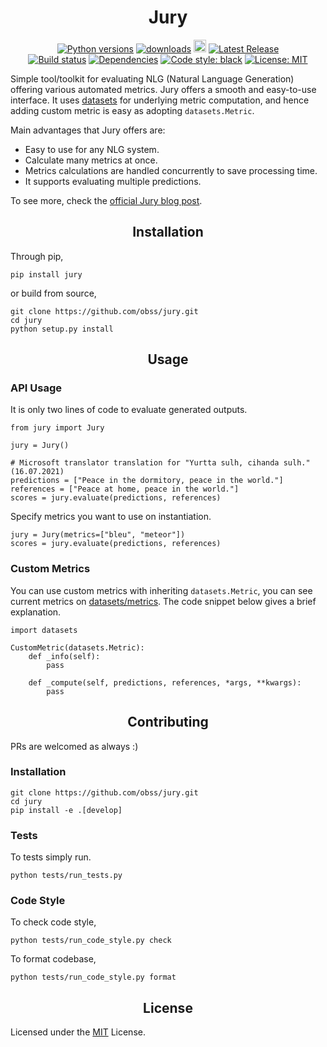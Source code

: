 <h1 align="center">Jury</h1>

<p align="center">
<a href="https://pypi.org/project/jury"><img src="https://img.shields.io/pypi/pyversions/jury" alt="Python versions"></a>
<a href="https://pepy.tech/project/jury"><img src="https://pepy.tech/badge/jury" alt="downloads"></a>
<a href="https://badge.fury.io/py/jury"><img src="https://badge.fury.io/py/jury.svg" alt="PyPI version" height="20"></a>
<a href="https://github.com/obss/jury/releases/latest"><img alt="Latest Release" src="https://img.shields.io/github/release-date/obss/jury"></a>
<br>
<a href="https://github.com/obss/jury/actions"><img alt="Build status" src="https://github.com/obss/jury/actions/workflows/ci.yml/badge.svg"></a>
<a href="https://libraries.io/pypi/jury"><img alt="Dependencies" src="https://img.shields.io/librariesio/github/obss/jury"></a>
<a href="https://github.com/psf/black"><img alt="Code style: black" src="https://img.shields.io/badge/code%20style-black-000000.svg"></a>
<a href="https://github.com/obss/jury/blob/main/LICENSE"><img alt="License: MIT" src="https://img.shields.io/pypi/l/jury"></a>
</p>

Simple tool/toolkit for evaluating NLG (Natural Language Generation) offering various automated metrics. Jury offers a smooth and easy-to-use interface. It uses [datasets](https://github.com/huggingface/datasets/) for underlying metric computation, and hence adding custom metric is easy as adopting `datasets.Metric`. 

Main advantages that Jury offers are:

- Easy to use for any NLG system.
- Calculate many metrics at once.
- Metrics calculations are handled concurrently to save processing time.
- It supports evaluating multiple predictions.

To see more, check the [official Jury blog post](https://medium.com/codable/jury-evaluating-performance-of-nlg-models-730eb9c9999f).

## <div align="center"> Installation </div>

Through pip,

    pip install jury

or build from source,

    git clone https://github.com/obss/jury.git
    cd jury
    python setup.py install

## <div align="center"> Usage </div>

### API Usage

It is only two lines of code to evaluate generated outputs.

    from jury import Jury
    
    jury = Jury()

    # Microsoft translator translation for "Yurtta sulh, cihanda sulh." (16.07.2021)
    predictions = ["Peace in the dormitory, peace in the world."]
    references = ["Peace at home, peace in the world."]
    scores = jury.evaluate(predictions, references)

Specify metrics you want to use on instantiation.

    jury = Jury(metrics=["bleu", "meteor"])
    scores = jury.evaluate(predictions, references)

### Custom Metrics

You can use custom metrics with inheriting `datasets.Metric`, you can see current metrics on [datasets/metrics](https://github.com/huggingface/datasets/tree/master/metrics). The code snippet below gives a brief explanation.

    import datasets

    CustomMetric(datasets.Metric):
        def _info(self):
            pass
        
        def _compute(self, predictions, references, *args, **kwargs):
            pass

## <div align="center"> Contributing </div>

PRs are welcomed as always :)

### Installation

    git clone https://github.com/obss/jury.git
    cd jury
    pip install -e .[develop]

### Tests

To tests simply run.

    python tests/run_tests.py

### Code Style

To check code style,

    python tests/run_code_style.py check

To format codebase,

    python tests/run_code_style.py format


## <div align="center"> License </div>

Licensed under the [MIT](LICENSE) License.
